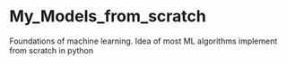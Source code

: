 # My_Models_from_scratch
Foundations of machine learning. Idea of most ML algorithms implement from scratch in python

